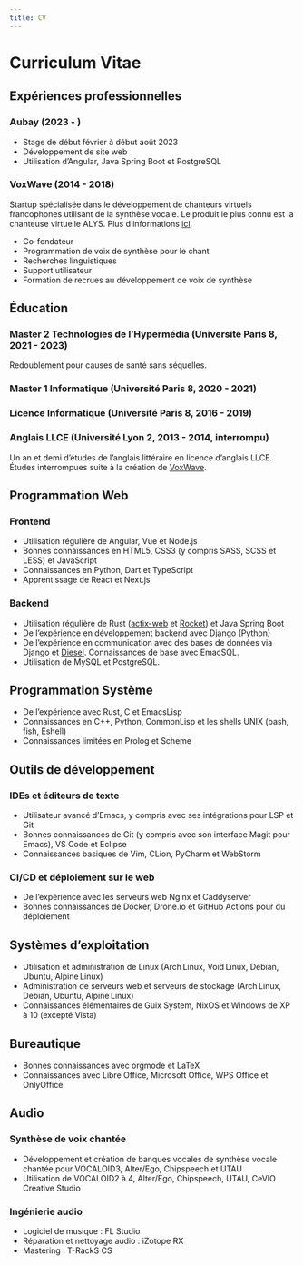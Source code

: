 ```yaml
---
title: CV
---
```


# Curriculum Vitae
## Expériences professionnelles
### Aubay (2023 - )
- Stage de début février à début août 2023
- Développement de site web
- Utilisation d’Angular, Java Spring Boot et PostgreSQL

### VoxWave (2014 - 2018)
Startup spécialisée dans le développement de chanteurs virtuels
francophones utilisant de la synthèse vocale. Le produit le plus connu
est la chanteuse virtuelle ALYS. Plus d’informations
[ici](./vocal-synthesis.md).

- Co-fondateur
- Programmation de voix de synthèse pour le chant
- Recherches linguistiques
- Support utilisateur
- Formation de recrues au développement de voix de synthèse

## Éducation
### Master 2 Technologies de l’Hypermédia (Université Paris 8, 2021 - 2023)
Redoublement pour causes de santé sans séquelles.

### Master 1 Informatique (Université Paris 8, 2020 - 2021)
### Licence Informatique (Université Paris 8, 2016 - 2019)
### Anglais LLCE (Université Lyon 2, 2013 - 2014, interrompu)
Un an et demi d’études de l’anglais littéraire en licence d’anglais
LLCE. Études interrompues suite à la création de
[VoxWave](#voxwave-2014-2018).

## Programmation Web
### Frontend
- Utilisation régulière de Angular, Vue et Node.js
- Bonnes connaissances en HTML5, CSS3 (y compris SASS, SCSS et LESS)
  et JavaScript
- Connaissances en Python, Dart et TypeScript
- Apprentissage de React et Next.js

### Backend
- Utilisation régulière de Rust ([actix-web](https://actix.rs/) et
  [Rocket](https://rocket.rs/)) et Java Spring Boot
- De l’expérience en développement backend avec Django (Python)
- De l’expérience en communication avec des bases de données via
  Django et [Diesel](https://diesel.rs). Connaissances de base avec EmacSQL.
- Utilisation de MySQL et PostgreSQL.

## Programmation Système
- De l’expérience avec Rust, C et EmacsLisp
- Connaissances en C++, Python, CommonLisp et les shells UNIX
  (bash, fish, Eshell)
- Connaissances limitées en Prolog et Scheme

## Outils de développement
### IDEs et éditeurs de texte
- Utilisateur avancé d’Emacs, y compris avec ses intégrations pour LSP
  et Git
- Bonnes connaissances de Git (y compris avec son interface Magit pour
  Emacs), VS Code et Eclipse
- Connaissances basiques de Vim, CLion, PyCharm et WebStorm

### CI/CD et déploiement sur le web
- De l’expérience avec les serveurs web Nginx et Caddyserver
- Bonnes connaissances de Docker, Drone.io et GitHub Actions pour du
  déploiement

## Systèmes d’exploitation
- Utilisation et administration de Linux (Arch Linux, Void Linux,
  Debian, Ubuntu, Alpine Linux)
- Administration de serveurs web et serveurs de stockage (Arch Linux,
  Debian, Ubuntu, Alpine Linux)
- Connaissances élémentaires de Guix System, NixOS et Windows de XP à
  10 (excepté Vista)

## Bureautique
- Bonnes connaissances avec orgmode et LaTeX
- Connaissances avec Libre Office, Microsoft Office, WPS Office et OnlyOffice

## Audio

### Synthèse de voix chantée
- Développement et création de banques vocales de synthèse vocale
  chantée pour VOCALOID3, Alter/Ego, Chipspeech et UTAU
- Utilisation de VOCALOID2 à 4, Alter/Ego, Chipspeech, UTAU, CeVIO
  Creative Studio

### Ingénierie audio
- Logiciel de musique : FL Studio
- Réparation et nettoyage audio : iZotope RX
- Mastering : T-RackS CS
